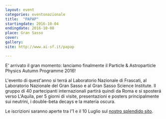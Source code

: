 ```yaml
---
layout: event
categories: eventonazionale
title:  "PAPAP"
startingdate: 2016-10-04
endingdate: 2016-10-08
place: Gran Sasso
cover: 
gallery: 
site: http://www.ai-sf.it/papap

---
```


E' arrivato il gran momento: lanciamo finalmente il Particle & Astroparticle Physics Autumn Programme 2016!

L'evento di quest'anno si terrá al Laboratorio Nazionale di Frascati, al Laboratorio Nazionale del Gran Sasso e al Gran Sasso Science Institute. Il gruppo di 40 partecipanti internazionali partirá quindi da Roma e si sposterá verso L'Aquila, per 5 giorni di visite, presentazioni e posters principalmente sui neutrini, i double-beta decays e la materia oscura.

Le iscrizioni saranno aperte tra l'1 e il 10 Luglio sul [nostro splendido sito](http://www.ai-sf.it/papap/).
